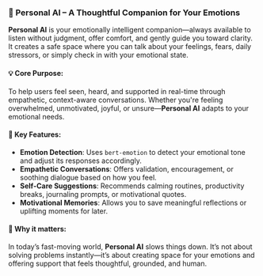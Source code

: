 ### 🤖 Personal AI – A Thoughtful Companion for Your Emotions

**Personal AI** is your emotionally intelligent companion—always available to listen without judgment, offer comfort, and gently guide you toward clarity. It creates a safe space where you can talk about your feelings, fears, daily stressors, or simply check in with your emotional state.

#### 💡 Core Purpose:

To help users feel seen, heard, and supported in real-time through empathetic, context-aware conversations. Whether you're feeling overwhelmed, unmotivated, joyful, or unsure—**Personal AI** adapts to your emotional needs.

#### 🧠 Key Features:

* **Emotion Detection**: Uses `bert-emotion` to detect your emotional tone and adjust its responses accordingly.
* **Empathetic Conversations**: Offers validation, encouragement, or soothing dialogue based on how you feel.
* **Self-Care Suggestions**: Recommends calming routines, productivity breaks, journaling prompts, or motivational quotes.
* **Motivational Memories**: Allows you to save meaningful reflections or uplifting moments for later.


#### 🎯 Why it matters:

In today’s fast-moving world, **Personal AI** slows things down. It’s not about solving problems instantly—it’s about creating space for your emotions and offering support that feels thoughtful, grounded, and human.

